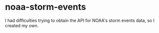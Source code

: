 # noaa-storm-events
I had difficulties trying to obtain the API for NOAA's storm events data, so I created my own.
